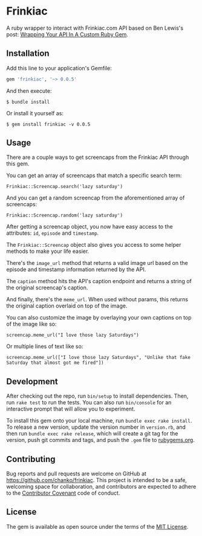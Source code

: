 # Frinkiac

A ruby wrapper to interact with Frinkiac.com API based on Ben Lewis's post: [Wrapping Your API In A Custom Ruby Gem](https://blog.engineyard.com/2014/wrapping-your-api-in-a-ruby-gem).

## Installation

Add this line to your application's Gemfile:

```ruby
gem 'frinkiac', '~> 0.0.5'
```

And then execute:

    $ bundle install

Or install it yourself as:

    $ gem install frinkiac -v 0.0.5

## Usage

There are a couple ways to get screencaps from the Frinkiac API through this gem.

You can get an array of screencaps that match a specific search term:

```
Frinkiac::Screencap.search('lazy saturday')
```


And you can get a random screencap from the aforementioned array of screencaps:

```
Frinkiac::Screencap.random('lazy saturday')
```

After getting a screencap object, you now have easy access to the attributes: ```id```, ```episode``` and ```timestamp```.

The ```Frinkiac::Screencap``` object also gives you access to some helper methods to make your life easier.

There's the ```image_url``` method that returns a valid image url based on the episode and timestamp information returned by the API.

The ```caption``` method hits the API's caption endpoint and returns a string of the original screencap's caption.

And finally, there's the ```meme_url```. When used without params, this returns the original caption overlaid on top of the image.

You can also customize the image by overlaying your own captions on top of the image like so:

```
screencap.meme_url("I love those lazy Saturdays")
```
Or multiple lines of text like so:
```
screencap.meme_url(["I love those lazy Saturdays", "Unlike that fake Saturday that almost got me fired"])
```

## Development

After checking out the repo, run `bin/setup` to install dependencies. Then, run `rake test` to run the tests. You can also run `bin/console` for an interactive prompt that will allow you to experiment.

To install this gem onto your local machine, run `bundle exec rake install`. To release a new version, update the version number in `version.rb`, and then run `bundle exec rake release`, which will create a git tag for the version, push git commits and tags, and push the `.gem` file to [rubygems.org](https://rubygems.org).

## Contributing

Bug reports and pull requests are welcome on GitHub at https://github.com/chanko/frinkiac. This project is intended to be a safe, welcoming space for collaboration, and contributors are expected to adhere to the [Contributor Covenant](CODE_OF_CONDUCT.md) code of conduct.


## License

The gem is available as open source under the terms of the [MIT License](http://opensource.org/licenses/MIT).
